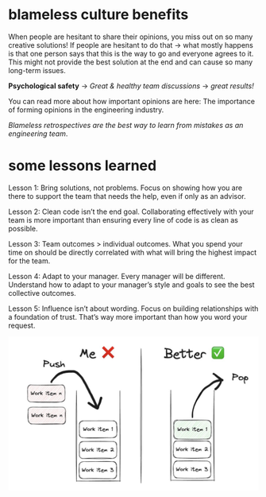 # blameless culture benefits

When people are hesitant to share their opinions, you miss out on so many creative solutions!
If people are hesitant to do that → what mostly happens is that one person says that this is the way to go and everyone agrees to it. This might not provide the best solution at the end and can cause so many long-term issues.

**Psychological safety** -> _Great & healthy team discussions_ -> _great results!_

You can read more about how important opinions are here: The importance of forming opinions in the engineering industry.

_Blameless retrospectives are the best way to learn from mistakes as an engineering team_.

# some lessons learned

Lesson 1: Bring solutions, not problems. Focus on showing how you are there to support the team that needs the help, even if only as an advisor.

Lesson 2: Clean code isn’t the end goal. Collaborating effectively with your team is more important than ensuring every line of code is as clean as possible.

Lesson 3: Team outcomes > individual outcomes. What you spend your time on should be directly correlated with what will bring the highest impact for the team.

Lesson 4: Adapt to your manager. Every manager will be different. Understand how to adapt to your manager’s style and goals to see the best collective outcomes.

Lesson 5: Influence isn’t about wording. Focus on building relationships with a foundation of trust. That’s way more important than how you word your request.

![pop is better than push](image-2.png)
